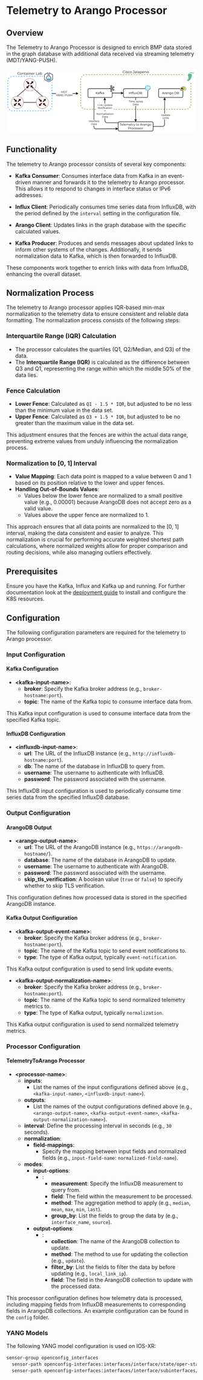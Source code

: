 # Telemetry to Arango Processor

## Overview
The Telemetry to Arango Processor is designed to enrich BMP data stored in the graph database with additional data received via streaming telemetry (MDT/YANG-PUSH).

![Telemetry To Arango Processor Overview](../images/telemetry-to-arango-processor-overview.drawio.svg)

## Functionality

The telemetry to Arango processor consists of several key components:

- **Kafka Consumer**: Consumes interface data from Kafka in an event-driven manner and forwards it to the telemetry to Arango processor. This allows it to respond to changes in interface status or IPv6 addresses.
  
- **Influx Client**: Periodically consumes time series data from InfluxDB, with the period defined by the `interval` setting in the configuration file.
  
- **Arango Client**: Updates links in the graph database with the specific calculated values.

- **Kafka Producer**: Produces and sends messages about updated links to inform other systems of the changes. Additionally, it sends normalization data to Kafka, which is then forwarded to InfluxDB.

These components work together to enrich links with data from InfluxDB, enhancing the overall dataset.

## Normalization Process

The telemetry to Arango processor applies IQR-based min-max normalization to the telemetry data to ensure consistent and reliable data formatting. The normalization process consists of the following steps:

### Interquartile Range (IQR) Calculation
- The processor calculates the quartiles (Q1, Q2/Median, and Q3) of the data.
- The **Interquartile Range (IQR)** is calculated as the difference between Q3 and Q1, representing the range within which the middle 50% of the data lies.
  
### Fence Calculation
- **Lower Fence**: Calculated as `Q1 - 1.5 * IQR`, but adjusted to be no less than the minimum value in the data set.
- **Upper Fence**: Calculated as `Q3 + 1.5 * IQR`, but adjusted to be no greater than the maximum value in the data set.

This adjustment ensures that the fences are within the actual data range, preventing extreme values from unduly influencing the normalization process.

### Normalization to [0, 1] Interval
- **Value Mapping**: Each data point is mapped to a value between 0 and 1 based on its position relative to the lower and upper fences.
- **Handling Out-of-Bounds Values**:
  - Values below the lower fence are normalized to a small positive value (e.g., 0.00001) because ArangoDB does not accept zero as a valid value.
  - Values above the upper fence are normalized to 1.

This approach ensures that all data points are normalized to the [0, 1] interval, making the data consistent and easier to analyze. This normalization is crucial for performing accurate weighted shortest path calculations, where normalized weights allow for proper comparison and routing decisions, while also managing outliers effectively.



## Prerequisites
Ensure you have the Kafka, Influx and Kafka up and running. For further documentation look at the [deployment guide](https://github.com/hawkv6/deployment) to install and configure the K8S resources.


## Configuration

The following configuration parameters are required for the telemetry to Arango processor.

### Input Configuration

#### Kafka Configuration
- **\<kafka-input-name>**:
  - **broker**: Specify the Kafka broker address (e.g., `broker-hostname:port`).
  - **topic**: The name of the Kafka topic to consume interface data from.

This Kafka input configuration is used to consume interface data from the specified Kafka topic.

#### InfluxDB Configuration
- **\<influxdb-input-name>**:
  - **url**: The URL of the InfluxDB instance (e.g., `http://influxdb-hostname:port`).
  - **db**: The name of the database in InfluxDB to query from.
  - **username**: The username to authenticate with InfluxDB.
  - **password**: The password associated with the username.

This InfluxDB input configuration is used to periodically consume time series data from the specified InfluxDB database.

### Output Configuration

#### ArangoDB Output
- **\<arango-output-name>**:
  - **url**: The URL of the ArangoDB instance (e.g., `https://arangodb-hostname/`).
  - **database**: The name of the database in ArangoDB to update.
  - **username**: The username to authenticate with ArangoDB.
  - **password**: The password associated with the username.
  - **skip_tls_verification**: A boolean value (`true` or `false`) to specify whether to skip TLS verification.

This configuration defines how processed data is stored in the specified ArangoDB instance.

#### Kafka Output Configuration
- **\<kafka-output-event-name>**:
  - **broker**: Specify the Kafka broker address (e.g., `broker-hostname:port`).
  - **topic**: The name of the Kafka topic to send event notifications to.
  - **type**: The type of Kafka output, typically `event-notification`.

This Kafka output configuration is used to send link update events.

- **\<kafka-output-normalization-name>**:
  - **broker**: Specify the Kafka broker address (e.g., `broker-hostname:port`).
  - **topic**: The name of the Kafka topic to send normalized telemetry metrics to.
  - **type**: The type of Kafka output, typically `normalization`.

This Kafka output configuration is used to send normalized telemetry metrics.

### Processor Configuration

#### TelemetryToArango Processor
- **\<processor-name>**:
  - **inputs**:
    - List the names of the input configurations defined above (e.g., `<kafka-input-name>`, `<influxdb-input-name>`).
  - **outputs**:
    - List the names of the output configurations defined above (e.g., `<arango-output-name>`, `<kafka-output-event-name>`, `<kafka-output-normalization-name>`).
  - **interval**: Define the processing interval in seconds (e.g., `30` seconds).
  - **normalization**:
    - **field-mappings**:
      - Specify the mapping between input fields and normalized fields (e.g., `input-field-name`: `normalized-field-name`).
  - **modes**:
    - **input-options**:
      - **<influxdb-input-name>**:
        - **measurement**: Specify the InfluxDB measurement to query from.
        - **field**: The field within the measurement to be processed.
        - **method**: The aggregation method to apply (e.g., `median`, `mean`, `max`, `min`, `last`).
        - **group_by**: List the fields to group the data by (e.g., `interface_name`, `source`).
    - **output-options**:
      - **<arango-output-name>**:
        - **collection**: The name of the ArangoDB collection to update.
        - **method**: The method to use for updating the collection (e.g., `update`).
        - **filter_by**: List the fields to filter the data by before updating (e.g., `local_link_ip`).
        - **field**: The field in the ArangoDB collection to update with the processed data.

This processor configuration defines how telemetry data is processed, including mapping fields from InfluxDB measurements to corresponding fields in ArangoDB collections. An example configuration can be found in the `config` folder.

### YANG Models

The following YANG model configuration is used on IOS-XR:

```bash
sensor-group openconfig_interfaces
  sensor-path openconfig-interfaces:interfaces/interface/state/oper-status
  sensor-path openconfig-interfaces:interfaces/interface/subinterfaces/subinterface/openconfig-if-ip:ipv6/addresses/address
```
